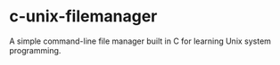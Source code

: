 # c-unix-filemanager
A simple command-line file manager built in C for learning Unix system programming.
